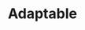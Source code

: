 ---
title: "Adaptable"
type: "role"
definitions:
  - "Prepares for change."
  - "Changes approach or behaviour when necessary to achieve a goal."
  - "Able to change path with minimal notice."
  - "Able to change path with minimal impact."
  - "Designs systems with ability to be modified."
positives:
  - "Keeps calm during unexpected changes."
  - "Can respond quickly when plans change or update."
  - "Persists even when faced with setbacks."
  - "Considers alternative options in case things go wrong."
  - "Can take on new ideas at short notice."
negatives:
  - "Gives up when things go wrong."
  - "Complains about changes."
  - "Has to 'throw away' work prior to the change."
---